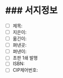 # ### 서지정보

- [ ] 제목: 
- [ ] 지은이: 
- [ ] 옮긴이: 
- [ ] 펴낸곳: 
- [ ] 펴낸이: 
- [ ] 초판 1쇄 발행 
- [ ] ISBN: 
- [ ] CIP제어번호: 
